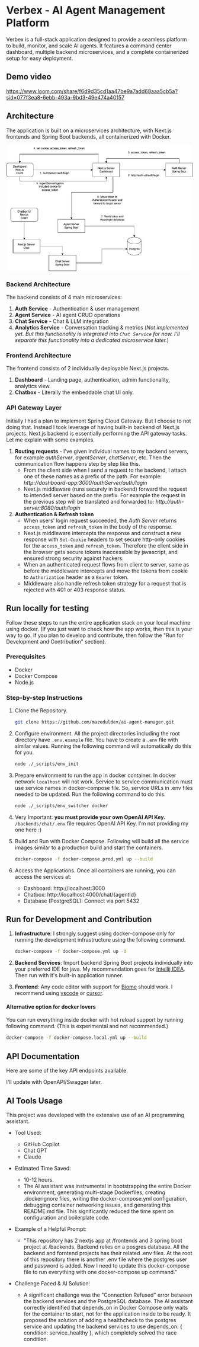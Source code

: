 # Verbex - AI Agent Management Platform

Verbex is a full-stack application designed to provide a seamless platform to build, monitor, and scale AI agents. It features a command center dashboard, multiple backend microservices, and a complete containerized setup for easy deployment.

## Demo video

https://www.loom.com/share/f6d9d35cd1aa47be9a7add68aaa5cb5a?sid=077f3ea8-6ebb-493a-9bd3-49e474a40157

## Architecture

The application is built on a microservices architecture, with Next.js frontends and Spring Boot backends, all containerized with Docker.

![Architecture diagram](https://github.com/mazeduldev/ai-agent-manager/blob/main/ai-agent-manager.jpg)

### Backend Architecture
The backend consists of 4 main microservices:

1. **Auth Service** - Authentication & user management
2. **Agent Service** - AI agent CRUD operations
3. **Chat Service** - Chat & LLM integration
4. **Analytics Service** - Conversation tracking & metrics (*Not implemented yet. But this functionality is integrated into `Chat Service` for now. I'll separate this functionality into a dedicated microservice later.*)

### Frontend Architecture
The frontend consists of 2 individually deployable Next.js projects.

1. **Dashboard** - Landing page, authentication, admin functionality, analytics view.
2. **Chatbox** - Literally the embeddable chat UI only.

### API Gateway Layer
Initially I had a plan to implement Spring Cloud Gateway. But I choose to not doing that. Instead I took leverage of having built-in backend of Next.js projects. Next.js backend is essentially performing the API gateway tasks. Let me explain with some examples.

1. **Routing requests** - I've given individual names to my backend servers, for example *authServer*, *agentServer*, *chatServer*, etc. Then the communication flow happens step by step like this.
    - From the client side when I send a request to the backend, I attach one of these names as a prefix of the path.
    For example: *http://dashboard-app:3000/authServer/auth/login*
    - Next.js middleware (runs securely in backend) forward the request to intended server based on the prefix.
    For example the request in the previous step will be translated and forwarded to: *http://auth-server:8080/auth/login*
2. **Authentication & Refresh token**
    - When users' login request succeeded, the *Auth Server* returns `access_token` and `refresh_token` in the body of the response.
    - Next.js middleware intercepts the response and construct a new response with `Set-Cookie` headers to set secure http-only cookies for the `access_token` and `refresh_token`. Therefore the client side in the browser gets secure tokens inaccessible by javascript, and ensured strong security against hackers.
    - When an authenticated request flows from client to server, same as before the middleware intercepts and move the tokens from cookie to `Authorization` header as a `Bearer` token.
    - Middleware also handle refresh token strategy for a request that is rejected with 401 or 403 response status.

## Run locally for testing
Follow these steps to run the entire application stack on your local machine using docker. (If you just want to check how the app works, then this is your way to go. If you plan to develop and contribute, then follow the "Run for Development and Contribution" section).

### Prerequisites
- Docker
- Docker Compose
- Node.js

### Step-by-step Instructions
1. Clone the Repository.
    ```bash
    git clone https://github.com/mazeduldev/ai-agent-manager.git
    ```

2. Configure environment. All the project directories including the root directory have `.env.example` file. You have to create a `.env` file with similar values. Running the following command will automatically do this for you.
    ```bash
    node ./_scripts/env_init
    ```

3. Prepare environment to run the app in docker container. In docker network `localhost` will not work. Service to service communication must use service names in docker-compose file. So, service URLs in .env files needed to be updated. Run the following command to do this.
    ```bash
    node ./_scripts/env_switcher docker
    ```

4. Very Important: **you must provide your own OpenAI API Key.**
`/backends/chat/.env` file requires OpenAI API Key. I'm not providing my one here :)

5. Build and Run with Docker Compose. Following will build all the service images similar to a production build and start the containers.
    ```bash
    docker-compose -f docker-compose.prod.yml up --build
    ```

6. Access the Applications. Once all containers are running, you can access the services at:
    - Dashboard: http://localhost:3000
    - Chatbox: http://localhost:4000/chat/{agentId}
    - Database (PostgreSQL): Connect via port 5432


## Run for Development and Contribution

1. **Infrastructure**: I strongly suggest using docker-compose only for running the development infrastructure using the following command.

    ```bash
    docker-compose -f docker-compose.yml up -d
    ```

2. **Backend Services**: Import backend Spring Boot projects individually into your preferred IDE for java. My recommendation goes for [Intellij IDEA](https://www.jetbrains.com/idea/). Then run with it's built-in application runner.

3. **Frontend**: Any code editor with support for [Biome](https://biomejs.dev/) should work. I recommend using [vscode](https://code.visualstudio.com/) or [cursor](https://cursor.com/).

#### Alternative option for docker lovers
You can run everything inside docker with hot reload support by running following command. (This is experimental and not recommended.)
```bash
docker-compose -f docker-compose.local.yml up --build
```

## API Documentation
Here are some of the key API endpoints available.

I'll update with OpenAPI/Swagger later.

## AI Tools Usage
This project was developed with the extensive use of an AI programming assistant.

- Tool Used:
  - GitHub Copilot
  - Chat GPT
  - Claude

- Estimated Time Saved:
  - 10-12 hours.
  - The AI assistant was instrumental in bootstrapping the entire Docker environment, generating multi-stage Dockerfiles, creating .dockerignore files, writing the docker-compose.yml configuration, debugging container networking issues, and generating this README.md file. This significantly reduced the time spent on configuration and boilerplate code.

- Example of a Helpful Prompt:

  - "This repository has 2 nextjs app at /frontends and 3 spring boot project at /backends. Backend relies on a posgres database. All the backend and forntend projects has their related .env files. At the root of this repository there is another .env file where the postgres user and password is added. Now I need to update this docker-compose file to run everything with one docker-compose up command."

- Challenge Faced & AI Solution:
  - A significant challenge was the "Connection Refused" error between the backend services and the PostgreSQL database. The AI assistant correctly identified that depends_on in Docker Compose only waits for the container to start, not for the application inside to be ready. It proposed the solution of adding a healthcheck to the postgres service and updating the backend services to use depends_on: { condition: service_healthy }, which completely solved the race condition.
